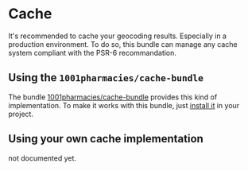 Cache
=====

It's recommended to cache your geocoding results. Especially in a production environment. To do so, this bundle can manage any cache system compliant with the PSR-6 recommandation.

Using the `1001pharmacies/cache-bundle`
---------------------------------------

The bundle [1001pharmacies/cache-bundle](https://github.com/1001Pharmacies/cache-bundle) provides this kind of implementation. To make it works with this bundle, just [install it](https://github.com/1001Pharmacies/cache-bundle#installation) in your project.


Using your own cache implementation
-----------------------------------

not documented yet.
